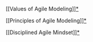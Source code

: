 

[[Values of Agile Modeling]][*](http://agilemodeling.com/values.htm)

  

[[Principles of Agile Modeling]][*](http://agilemodeling.com/principles.htm)

  

[[Disciplined Agile Mindset]][*](https://www.pmi.org/disciplined-agile/mindset)

  

